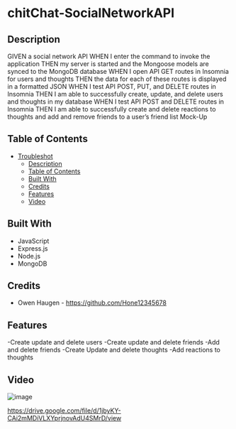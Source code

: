 # chitChat-SocialNetworkAPI



## Description

GIVEN a social network API
WHEN I enter the command to invoke the application
THEN my server is started and the Mongoose models are synced to the MongoDB database
WHEN I open API GET routes in Insomnia for users and thoughts
THEN the data for each of these routes is displayed in a formatted JSON
WHEN I test API POST, PUT, and DELETE routes in Insomnia
THEN I am able to successfully create, update, and delete users and thoughts in my database
WHEN I test API POST and DELETE routes in Insomnia
THEN I am able to successfully create and delete reactions to thoughts and add and remove friends to a user’s friend list
Mock-Up

## Table of Contents

- [Troubleshot](#troubleshot)
  - [Description](#description)
  - [Table of Contents](#table-of-contents)
  - [Built With](#built-with)
  - [Credits](#credits)
  - [Features](#features)
  - [Video](#Video)


## Built With

- JavaScript
- Express.js
- Node.js
- MongoDB



## Credits

- Owen Haugen - https://github.com/Hone12345678




## Features

-Create update and delete users
-Create update and delete friends
-Add and delete friends
-Create Update and delete thoughts
-Add reactions to thoughts


## Video
![image](https://user-images.githubusercontent.com/46331608/160264966-71613cfc-7efa-4049-ba74-ad2379f20013.png)

https://drive.google.com/file/d/1jbyKY-CAi2mMDiVLXYprjnovAdU4SMrD/view

